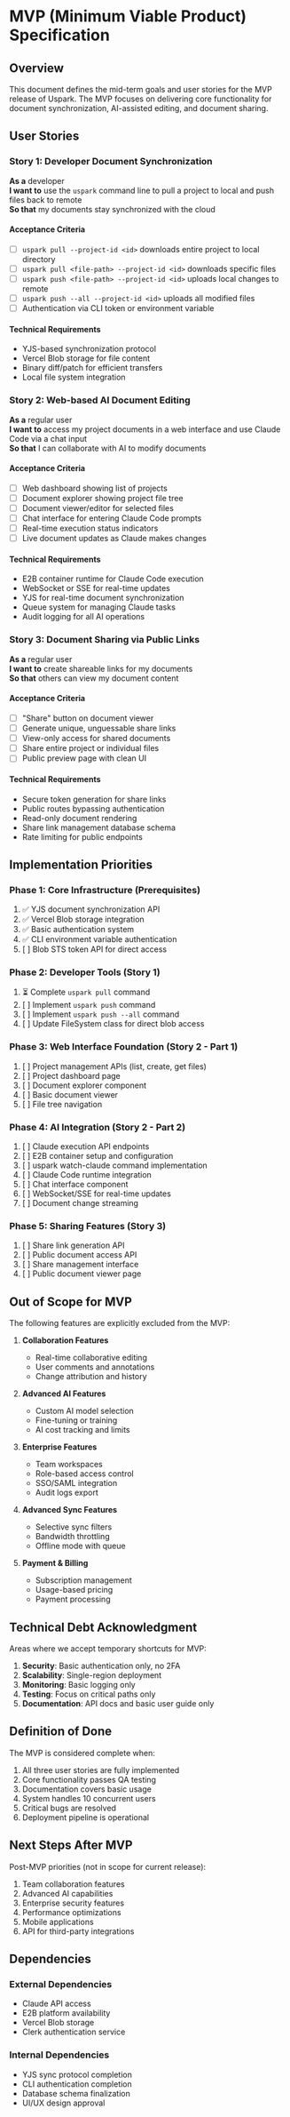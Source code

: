 # MVP (Minimum Viable Product) Specification

## Overview

This document defines the mid-term goals and user stories for the MVP release of Uspark. The MVP focuses on delivering core functionality for document synchronization, AI-assisted editing, and document sharing.

## User Stories

### Story 1: Developer Document Synchronization

**As a** developer  
**I want to** use the `uspark` command line to pull a project to local and push files back to remote  
**So that** my documents stay synchronized with the cloud

#### Acceptance Criteria

- [ ] `uspark pull --project-id <id>` downloads entire project to local directory
- [ ] `uspark pull <file-path> --project-id <id>` downloads specific files
- [ ] `uspark push <file-path> --project-id <id>` uploads local changes to remote
- [ ] `uspark push --all --project-id <id>` uploads all modified files
- [ ] Authentication via CLI token or environment variable

#### Technical Requirements

- YJS-based synchronization protocol
- Vercel Blob storage for file content
- Binary diff/patch for efficient transfers
- Local file system integration

### Story 2: Web-based AI Document Editing

**As a** regular user  
**I want to** access my project documents in a web interface and use Claude Code via a chat input  
**So that** I can collaborate with AI to modify documents

#### Acceptance Criteria

- [ ] Web dashboard showing list of projects
- [ ] Document explorer showing project file tree
- [ ] Document viewer/editor for selected files
- [ ] Chat interface for entering Claude Code prompts
- [ ] Real-time execution status indicators
- [ ] Live document updates as Claude makes changes

#### Technical Requirements

- E2B container runtime for Claude Code execution
- WebSocket or SSE for real-time updates
- YJS for real-time document synchronization
- Queue system for managing Claude tasks
- Audit logging for all AI operations

### Story 3: Document Sharing via Public Links

**As a** regular user  
**I want to** create shareable links for my documents  
**So that** others can view my document content

#### Acceptance Criteria

- [ ] "Share" button on document viewer
- [ ] Generate unique, unguessable share links
- [ ] View-only access for shared documents
- [ ] Share entire project or individual files
- [ ] Public preview page with clean UI

#### Technical Requirements

- Secure token generation for share links
- Public routes bypassing authentication
- Read-only document rendering
- Share link management database schema
- Rate limiting for public endpoints

## Implementation Priorities

### Phase 1: Core Infrastructure (Prerequisites)

1. ✅ YJS document synchronization API
2. ✅ Vercel Blob storage integration
3. ✅ Basic authentication system
4. ✅ CLI environment variable authentication
5. [ ] Blob STS token API for direct access

### Phase 2: Developer Tools (Story 1)

1. ⏳ Complete `uspark pull` command
2. [ ] Implement `uspark push` command
3. [ ] Implement `uspark push --all` command
4. [ ] Update FileSystem class for direct blob access

### Phase 3: Web Interface Foundation (Story 2 - Part 1)

1. [ ] Project management APIs (list, create, get files)
2. [ ] Project dashboard page
3. [ ] Document explorer component
4. [ ] Basic document viewer
5. [ ] File tree navigation

### Phase 4: AI Integration (Story 2 - Part 2)

1. [ ] Claude execution API endpoints
2. [ ] E2B container setup and configuration
3. [ ] uspark watch-claude command implementation
4. [ ] Claude Code runtime integration
5. [ ] Chat interface component
6. [ ] WebSocket/SSE for real-time updates
7. [ ] Document change streaming

### Phase 5: Sharing Features (Story 3)

1. [ ] Share link generation API
2. [ ] Public document access API
3. [ ] Share management interface
4. [ ] Public document viewer page

## Out of Scope for MVP

The following features are explicitly excluded from the MVP:

1. **Collaboration Features**

   - Real-time collaborative editing
   - User comments and annotations
   - Change attribution and history

2. **Advanced AI Features**

   - Custom AI model selection
   - Fine-tuning or training
   - AI cost tracking and limits

3. **Enterprise Features**

   - Team workspaces
   - Role-based access control
   - SSO/SAML integration
   - Audit logs export

4. **Advanced Sync Features**

   - Selective sync filters
   - Bandwidth throttling
   - Offline mode with queue

5. **Payment & Billing**
   - Subscription management
   - Usage-based pricing
   - Payment processing

## Technical Debt Acknowledgment

Areas where we accept temporary shortcuts for MVP:

1. **Security**: Basic authentication only, no 2FA
2. **Scalability**: Single-region deployment
3. **Monitoring**: Basic logging only
4. **Testing**: Focus on critical paths only
5. **Documentation**: API docs and basic user guide only

## Definition of Done

The MVP is considered complete when:

1. All three user stories are fully implemented
2. Core functionality passes QA testing
3. Documentation covers basic usage
4. System handles 10 concurrent users
5. Critical bugs are resolved
6. Deployment pipeline is operational

## Next Steps After MVP

Post-MVP priorities (not in scope for current release):

1. Team collaboration features
2. Advanced AI capabilities
3. Enterprise security features
4. Performance optimizations
5. Mobile applications
6. API for third-party integrations

## Dependencies

### External Dependencies

- Claude API access
- E2B platform availability
- Vercel Blob storage
- Clerk authentication service

### Internal Dependencies

- YJS sync protocol completion
- CLI authentication completion
- Database schema finalization
- UI/UX design approval

